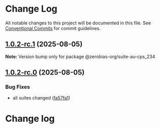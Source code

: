 # Change Log

All notable changes to this project will be documented in this file.
See [Conventional Commits](https://conventionalcommits.org) for commit guidelines.

## [1.0.2-rc.1](https://github.com/zerobias-org/suite/compare/@zerobias-org/suite-au-cps_234@1.0.2-rc.0...@zerobias-org/suite-au-cps_234@1.0.2-rc.1) (2025-08-05)

**Note:** Version bump only for package @zerobias-org/suite-au-cps_234





## [1.0.2-rc.0](https://github.com/zerobias-org/suite/compare/@zerobias-org/suite-au-cps_234@1.0.1...@zerobias-org/suite-au-cps_234@1.0.2-rc.0) (2025-08-05)


### Bug Fixes

* all suites changed ([fa57fa1](https://github.com/zerobias-org/suite/commit/fa57fa1af7628003297df46b2d7740fe95bd2666))





# Change log
